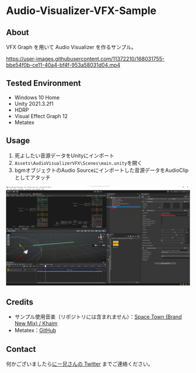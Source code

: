 # Audio-Visualizer-VFX-Sample

## About

VFX Graph を用いて Audio Visualizer を作るサンプル。

https://user-images.githubusercontent.com/11372210/168031755-bbe54f0b-ce11-40a4-bf4f-953a58031d04.mp4

## Tested Environment

- Windows 10 Home
- Unity 2021.3.2f1
- HDRP
- Visual Effect Graph 12
- Metatex

## Usage

1. 死よしたい音源データをUnityにインポート
2. `Assets\AudioVisualizerVFX\Scenes\main.unity`を開く
3. bgmオブジェクトのAudio Sourceにインポートした音源データをAudioClipとしてアタッチ

![img](./Docs/ss.png)

## Credits

- サンプル使用音楽（リポジトリには含まれません）：[Space Town (Brand New Mix) / Khaim](https://dova-s.jp/bgm/play4000.html)
- Metatex：[GitHub](https://github.com/keijiro/Metatex)

## Contact

何かございましたら[にー兄さんの Twitter](https://twitter.com/ninisan_drumath)
までご連絡ください。
